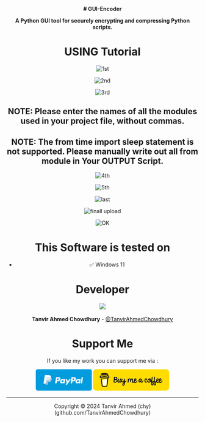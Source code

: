 <div align="center">
  
  <b># GUI-Encoder </b>
  
  <b>A Python GUI tool for securely encrypting and compressing Python scripts.</b> <br>
  
  # USING Tutorial
  ![1st](https://github.com/user-attachments/assets/bcde1525-c8eb-42c7-9ee2-cbe860ad73b0)

  ![2nd](https://github.com/user-attachments/assets/e34ffffd-7a74-4c9c-90f9-c828175bbd01)

![3rd](https://github.com/user-attachments/assets/f14d2561-a2c7-4040-8e45-e8262adcd40d)

  ## NOTE: Please enter the names of all the modules used in your project file, without commas.
  ## NOTE: The from time import sleep statement is not supported. Please manually write out all from module in Your OUTPUT Script.

![4th](https://github.com/user-attachments/assets/d34b4933-3300-4dbf-bbdb-9ab7ac215ee3)

  ![5th](https://github.com/user-attachments/assets/181a868a-cc86-4b24-b4a6-3500d867a050)

  ![last](https://github.com/user-attachments/assets/5361644e-dbe8-4d75-ac19-b01347aefd60)

![finall upload](https://github.com/user-attachments/assets/1cd73d4e-b9e1-49a0-ae57-94a9d5ff831d)


![OK](https://github.com/user-attachments/assets/7f7b6d64-d85f-4f7c-a9b4-777a82aa4732)


  # This Software is tested on
  
  -  ✅ Windows 11

  # Developer
  
  <a href="https://github.com/azeemidrisi/">
  <!--   <img src="https://contrib.rocks/image?repo=azeemidrisi/phonesploit-pro" /> -->
   <img width="150px" src=https://github.com/TanvirAhmedChowdhury/ />
  
  </a>
  
  
  **Tanvir Ahmed Chowdhury** - [@TanvirAhmedChowdhury](https://github.com/TanvirAhmedChowdhury/)
   
  
  # Support Me
  If you like my work you can support me via :
  
  <a href="https://paypal.me/AzeemIdrisi" target="_blank"> <kbd> <img
          src="https://github.com/AzeemIdrisi/AzeemIdrisi/blob/main/docs/paypal-button-blue.png" alt="PayPal"
          width="147"></a> <a href="https://www.buymeacoffee.com/AzeemIdrisi" target="_blank"> <kbd> <img src="https://github.com/AzeemIdrisi/AzeemIdrisi/blob/main/docs/default-yellow.png" alt="Buy Me A Coffee" width="200"></a>
  
  <hr>
  
  Copyright © 2024 Tanvir Ahmed (chy) (github.com/TanvirAhmedChowdhury)
